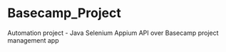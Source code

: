 # Basecamp_Project



Automation project - Java Selenium Appium API over Basecamp project management app
